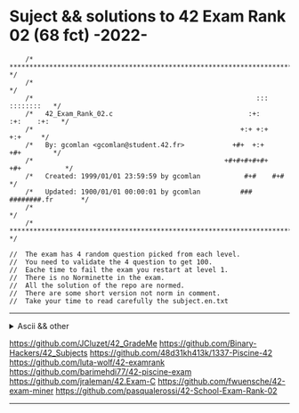 # Suject && solutions to 42 Exam Rank 02 (68 fct) -2022-

```
	/* ************************************************************************** */
	/*                                                                            */
	/*                                                        :::      ::::::::   */
	/*   42_Exam_Rank_02.c                                  :+:      :+:    :+:   */
	/*                                                    +:+ +:+         +:+     */
	/*   By: gcomlan <gcomlan@student.42.fr>            +#+  +:+       +#+        */
	/*                                                +#+#+#+#+#+   +#+           */
	/*   Created: 1999/01/01 23:59:59 by gcomlan           #+#    #+#             */
	/*   Updated: 1900/01/01 00:00:01 by gcomlan          ###   ########.fr       */
	/*                                                                            */
	/* ************************************************************************** */

//	The exam has 4 random question picked from each level.
//	You need to validate the 4 question to get 100.
//	Eache time to fail the exam you restart at level 1.
//	There is no Norminette in the exam.
// 	All the solution of the repo are normed.
// 	There are some short version not norm in comment.
//	Take your time to read carefully the subject.en.txt
```

----

<details>
<summary>Ascii && other</summary>
## DIGIT
0 (48) 1 (49) 2 (50) 3 (51) 4 (52) 5 (53) 6 (54) 7 (55) 8 (56) 9 (57)

##ALPHA

A (65) B (66) C (67) D (68) E (69) F (70) G (71) H (72) I (73) J (74) K (75) L (76) M (77) N (78) O (79) P (80) Q (81) R (82) S (83) T (84) U (85) V (86) W (87) X (88) Y (89) Z (90)

a (97) b (98) c (99) d (100) e (101) f (102) g (103) h (104) i (105) j (106) k (107) l (108) m (109) n (110) o (111) p (112) q (113) r (114) s (115) t (116) u (117) v (118) w (119) x (120) y (121) z (122)

Underscore _ (95)
Space   (32) // + 32 pour changer en minuscule
Plus sign '+' (43)
Minus sign '-' (45)
Diviser sign '/' (47)
Modulo sign % (37)
isspace();
Horizontal tab '\t' (9)
Vertiacal tab '\v' (11)
New Line  \n (10)
Form feed '\f' (12)
Carriage return '\r' (13)

str[idx] += 32; put in lowecase
str[idx] -= 32; put in upercase

printf - > #include <stdio.h>
malloc - > #include <stdlib.h>
NULL && size_t -> #include <stddef.h>

alway return the type of your fct
alway nit your varible
inc your idx directly when you enter a while loop
alway secure your malloc just after initialized
comment main if ask a fonction

make tab of same logic

sting manipulation
linked list
argument
etc


argument vector table

0 program name
1
2
4

argc -> argument cunt eauql
argv -> argument vector

</details>

https://github.com/JCluzet/42_GradeMe
https://github.com/Binary-Hackers/42_Subjects
https://github.com/48d31kh413k/1337-Piscine-42
https://github.com/luta-wolf/42-examrank
https://github.com/barimehdi77/42-piscine-exam
https://github.com/jraleman/42.Exam-C
https://github.com/fwuensche/42-exam-miner
https://github.com/pasqualerossi/42-School-Exam-Rank-02

----
